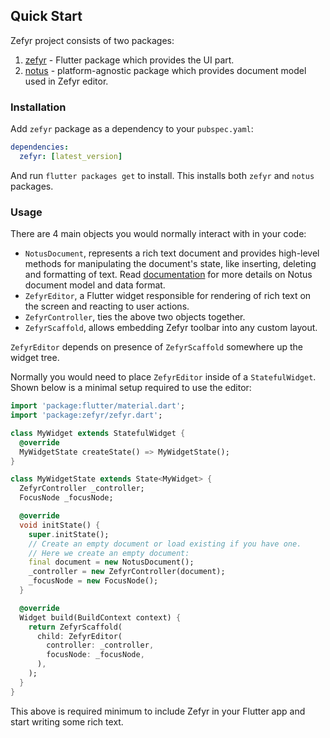 ## Quick Start

Zefyr project consists of two packages:

1. [zefyr](https://pub.dev/packages/zefyr) - Flutter package which provides
   the UI part.
2. [notus](https://pub.dev/packages/notus) - platform-agnostic package which
   provides document model used in Zefyr editor.

### Installation

Add `zefyr` package as a dependency to your `pubspec.yaml`:

```yaml
dependencies:
  zefyr: [latest_version]
```

And run `flutter packages get` to install. This installs both `zefyr`
and `notus` packages.

### Usage

There are 4 main objects you would normally interact with in your code:

* `NotusDocument`, represents a rich text document and provides
  high-level methods for manipulating the document's state, like
  inserting, deleting and formatting of text.
  Read [documentation](concepts/data-and-document.md) for more details on Notus
  document model and data format.
* `ZefyrEditor`, a Flutter widget responsible for rendering of rich text
  on the screen and reacting to user actions.
* `ZefyrController`, ties the above two objects together.
* `ZefyrScaffold`, allows embedding Zefyr toolbar into any custom layout.

`ZefyrEditor` depends on presence of `ZefyrScaffold` somewhere up the widget tree.

Normally you would need to place `ZefyrEditor` inside of a
`StatefulWidget`. Shown below is a minimal setup required to use the
editor:

```dart
import 'package:flutter/material.dart';
import 'package:zefyr/zefyr.dart';

class MyWidget extends StatefulWidget {
  @override
  MyWidgetState createState() => MyWidgetState();
}

class MyWidgetState extends State<MyWidget> {
  ZefyrController _controller;
  FocusNode _focusNode;

  @override
  void initState() {
    super.initState();
    // Create an empty document or load existing if you have one.
    // Here we create an empty document:
    final document = new NotusDocument();
    _controller = new ZefyrController(document);
    _focusNode = new FocusNode();
  }

  @override
  Widget build(BuildContext context) {
    return ZefyrScaffold(
      child: ZefyrEditor(
        controller: _controller,
        focusNode: _focusNode,
      ),
    );
  }
}
```

This above is required minimum to include Zefyr in your Flutter app and start
writing some rich text.
